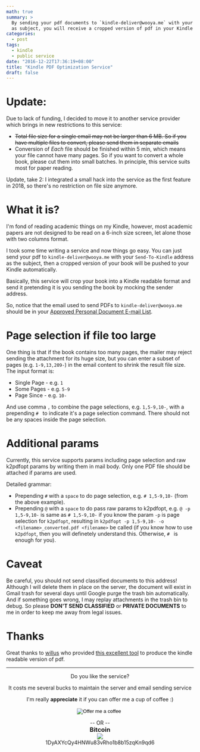 ```yaml
---
math: true
summary: >
  By sending your pdf documents to `kindle-deliver@wooya.me` with your Send-To-Kindle address
  as subject, you will receive a cropped version of pdf in your Kindle which has a suitable page size for reading.
categories:
  - post
tags: 
  - kindle
  - public service
date: "2016-12-22T17:36:19+08:00"
title: "Kindle PDF Optimization Service"
draft: false
---
```

# Update:
  Due to lack of funding, I decided to move it to another service provider which brings in new restrictions to this service:
  
  * ~~Total file size for a single email may not be larger than 6 MB. So if you have multiple files to convert, please send them in separate emails~~
  * Conversion of _Each_ file should be finished within 5 min, which means your file cannot have many pages. So if you want to convert a whole book, please cut them into small batches. In principle, this service suits most for paper reading.
  
  Update, take 2: I integrated a small hack into the service as the first feature in 2018, so there's no restriction on file size anymore.
# What it is?

I'm fond of reading academic things on my Kindle, however, most academic papers are not
designed to be read on a 6-inch size screen, let alone those with two columns format. 

I took some time writing a service and now things go easy. You can just send your pdf 
to `kindle-deliver@wooya.me` with your `Send-To-Kindle` address
as the subject, then a cropped version of your book will be pushed to your Kindle automatically. 

Basically, this service will crop your book into a Kindle readable format
and send it pretending it is you sending the book by mocking the sender address.

So, notice that the email used to send PDFs to `kindle-deliver@wooya.me` 
should be in your [Approved Personal Document E-mail List](https://www.amazon.com/gp/sendtokindle/email).

# Page selection if file too large

One thing is that if the book contains too many pages, the mailer may reject sending the attachment for its huge size, 
but you can enter a subset of pages (e.g. `1-9,13,209-`) in the email content to shrink the result file size.
The input format is:

  * Single Page - e.g. `1`
  * Some Pages - e.g. `5-9`
  * Page Since - e.g. `10-`
  
And use comma `,` to combine the page selections, e.g. `1,5-9,10-`, with a prepending `# ` to indicate it's a page selection command. There should not be any spaces inside the page selection.

# Additional params

Currently, this service supports params including page selection and raw k2pdfopt params by writing them in mail body. Only one
PDF file should be attached if params are used.

Detailed grammar:

* Prepending `#` with a `space` to do page selection, e.g. `# 1,5-9,10-` (from the above example).
* Prepending `@` with a `space` to do pass raw params to k2pdfopt, e.g. `@ -p 1,5-9,10-` is same as `# 1,5-9,10-` if you know the param `-p` is page selection for `k2pdfopt`, resulting in `k2pdfopt -p 1,5-9,10- -o <filename>_converted.pdf <filename>` be called (if you know how to use `k2pdfopt`, then you will definetely understand this. Otherwise, `# ` is enough for you).

# Caveat

Be careful, you should not send classified documents to this address! Although I will delete them in place on the server, the document will exist in
Gmail trash for several days until Google purge the trash bin automatically. And if something goes wrong, I may replay attachments in the trash bin to debug.
So please **DON'T SEND CLASSIFIED** or **PRIVATE DOCUMENTS** to me in order to keep me away from legal issues.

# Thanks

Great thanks to [willus](http://www.willus.com/) who provided 
[this excellent tool](http://www.willus.com/k2pdfopt/) to produce 
the kindle readable version of pdf.

<center>
    <hr/>
    <p> Do you like the service? </p>
       <p> It costs me several bucks to maintain the server and email sending service </p>
    <p> I'm really <strong>appreciate</strong> it if you can offer me a cup of coffee :)</p>
    <form action="https://www.paypal.com/cgi-bin/webscr" method="post" target="_top">
        <input type="hidden" name="cmd" value="_s-xclick" />
        <input type="hidden" name="hosted_button_id" value="LKM2L7LDMU6ZS" />
        <input type="image" src="https://www.paypal.com/en_US/i/btn/btn_donate_LG.gif" border="0" name="submit" title="Offer me a coffee with Paypal :)" alt="Offer me a coffee" />
        <img alt="" border="0" src="https://www.paypal.com/en_US/i/scr/pixel.gif" width="1" height="1" style="margin-top: 0; margin-bottom: 0;"/>
    </form>
    <p style="margin-top: 0; margin-bottom: 0;"> -- OR -- </p>
    <h3 style="margin-top: 0; margin-bottom: 0;"> Bitcoin </h3>
    <img ng-src="https://chart.googleapis.com/chart?chs=150x150&amp;cht=qr&amp;chl=1DyAXYcQy4HNWu83vRho1b8b15zqKn9qd6&amp;choe=UTF-8" ng-show="showqr" src="https://chart.googleapis.com/chart?chs=150x150&amp;cht=qr&amp;chl=1DyAXYcQy4HNWu83vRho1b8b15zqKn9qd6&amp;choe=UTF-8" style="margin-top: 0; margin-bottom: 0;">
    <p style="margin-top: 0; margin-bottom: 0;"> 1DyAXYcQy4HNWu83vRho1b8b15zqKn9qd6 </p>
</center>

